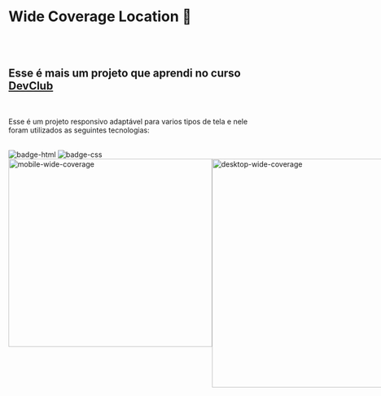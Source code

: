 <h1>Wide Coverage Location 🚗</h1>

<br>
<br>

<h2>Esse é mais um projeto que aprendi no curso <a href="https://rodolfomori.com.br/devclub" target="_blank"/>DevClub</a></h2>
<br>

<p>Esse é um projeto responsivo adaptável para varios tipos de tela  e nele foram utilizados as seguintes tecnologias:</p>
<br>

<img src="https://img.shields.io/badge/HTML5-E34F26?style=for-the-badge&logo=html5&logoColor=white" alt="badge-html"/>
<img src="https://img.shields.io/badge/CSS3-1572B6?style=for-the-badge&logo=css3&logoColor=white" alt="badge-css"/>
<br>


<div style="display: flex;">
    <img src="https://github.com/Lincolnneres/Wide-Coverage-Location-Responsivo/blob/main/assets/Mobile.png.png?raw=true" alt="mobile-wide-coverage"  width= "400px" height="370px" style= "vertical-align: top;" />
  <img src="https://github.com/Lincolnneres/Wide-Coverage-Location-Responsivo/blob/main/assets/Desktop.png.png?raw=true" alt="desktop-wide-coverage" widt="480px" height="450"  />
</div>
 


